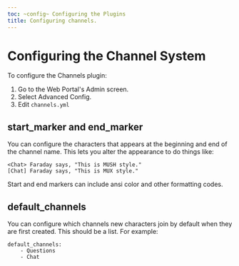 ```yaml
---
toc: ~config~ Configuring the Plugins
title: Configuring channels.
---
```

# Configuring the Channel System

To configure the Channels plugin:

1. Go to the Web Portal's Admin screen.  
2. Select Advanced Config.
3. Edit `channels.yml`

## start_marker and end_marker

You can configure the characters that appears at the beginning and end of the channel name.  This lets you alter the appearance to do things like:

    <Chat> Faraday says, "This is MUSH style."
    [Chat] Faraday says, "This is MUX style."

Start and end markers can include ansi color and other formatting codes.

## default_channels

You can configure which channels new characters join by default when they are first created.  This should be a list.  For example:

    default_channels:
        - Questions
        - Chat